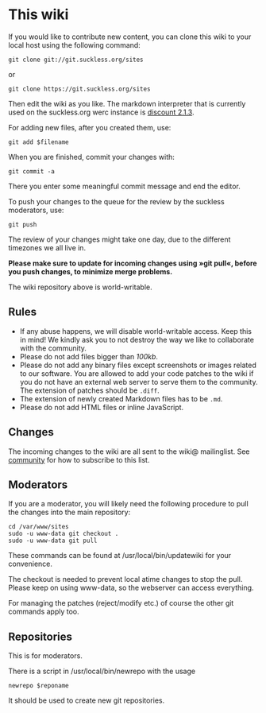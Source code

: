 This wiki
=========
If you would like to contribute new content, you can clone this wiki to your
local host using the following command:

	git clone git://git.suckless.org/sites

or

	git clone https://git.suckless.org/sites

Then edit the wiki as you like. The markdown interpreter that is currently
used on the suckless.org werc instance is
[discount 2.1.3](http://www.pell.portland.or.us/~orc/Code/discount/).

For adding new files, after you created them, use:

	git add $filename

When you are finished, commit your changes with:

	git commit -a

There you enter some meaningful commit message and end the editor.

To push your changes to the queue for the review by the suckless moderators,
use:

	git push

The review of your changes might take one day, due to the different timezones
we all live in.

__Please make sure to update for incoming changes using »git pull«, before you
push changes, to minimize merge problems.__

The wiki repository above is world-writable.

Rules
-----
* If any abuse happens, we will disable world-writable access. Keep this in mind!
  We kindly ask you to not destroy the way we like to collaborate
  with the community.
* Please do not add files bigger than *100kb*.
* Please do not add any binary files except screenshots or images related to our software.
  You are allowed to add your code patches to the wiki if you do not have an
  external web server to serve them to the community. The extension of patches
  should be `.diff`.
* The extension of newly created Markdown files has to be `.md`.
* Please do not add HTML files or inline JavaScript.

Changes
-------
The incoming changes to the wiki are all sent to the wiki@
mailinglist. See [community](//suckless.org/community) for how to
subscribe to this list.

Moderators
----------
If you are a moderator, you will likely need the following procedure to pull
the changes into the main repository:

	cd /var/www/sites
	sudo -u www-data git checkout .
	sudo -u www-data git pull

These commands can be found at /usr/local/bin/updatewiki for your convenience.

The checkout is needed to prevent local atime changes to stop the pull. Please
keep on using www-data, so the webserver can access everything.

For managing the patches (reject/modify etc.) of course the other git commands
apply too.

Repositories
------------

This is for moderators.

There is a script in /usr/local/bin/newrepo with the usage

	newrepo $reponame

It should be used to create new git repositories.

